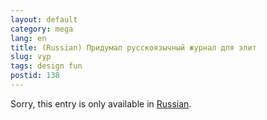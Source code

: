 ```yaml
---
layout: default
category: mega
lang: en
title: (Russian) Придумал русскоязычный журнал для элит
slug: vyp
tags: design fun 
postid: 138
---
```

<p>Sorry, this entry is only available in <a href="http://mega.genn.org/export/getposts.php">Russian</a>.</p>